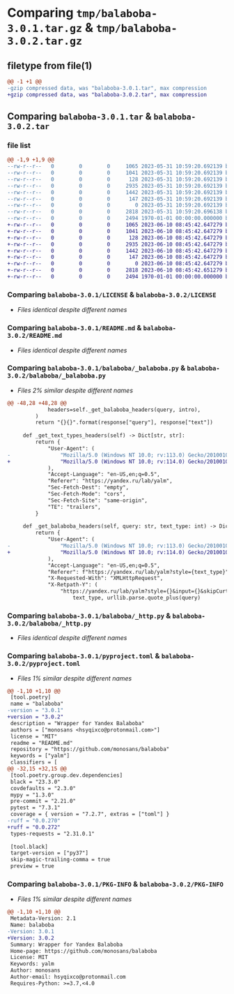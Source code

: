 # Comparing `tmp/balaboba-3.0.1.tar.gz` & `tmp/balaboba-3.0.2.tar.gz`

## filetype from file(1)

```diff
@@ -1 +1 @@
-gzip compressed data, was "balaboba-3.0.1.tar", max compression
+gzip compressed data, was "balaboba-3.0.2.tar", max compression
```

## Comparing `balaboba-3.0.1.tar` & `balaboba-3.0.2.tar`

### file list

```diff
@@ -1,9 +1,9 @@
--rw-r--r--   0        0        0     1065 2023-05-31 10:59:20.692139 balaboba-3.0.1/LICENSE
--rw-r--r--   0        0        0     1041 2023-05-31 10:59:20.692139 balaboba-3.0.1/README.md
--rw-r--r--   0        0        0      128 2023-05-31 10:59:20.692139 balaboba-3.0.1/balaboba/__init__.py
--rw-r--r--   0        0        0     2935 2023-05-31 10:59:20.692139 balaboba-3.0.1/balaboba/_balaboba.py
--rw-r--r--   0        0        0     1442 2023-05-31 10:59:20.692139 balaboba-3.0.1/balaboba/_http.py
--rw-r--r--   0        0        0      147 2023-05-31 10:59:20.692139 balaboba-3.0.1/balaboba/_text_type.py
--rw-r--r--   0        0        0        0 2023-05-31 10:59:20.692139 balaboba-3.0.1/balaboba/py.typed
--rw-r--r--   0        0        0     2818 2023-05-31 10:59:20.696138 balaboba-3.0.1/pyproject.toml
--rw-r--r--   0        0        0     2494 1970-01-01 00:00:00.000000 balaboba-3.0.1/PKG-INFO
+-rw-r--r--   0        0        0     1065 2023-06-10 08:45:42.647279 balaboba-3.0.2/LICENSE
+-rw-r--r--   0        0        0     1041 2023-06-10 08:45:42.647279 balaboba-3.0.2/README.md
+-rw-r--r--   0        0        0      128 2023-06-10 08:45:42.647279 balaboba-3.0.2/balaboba/__init__.py
+-rw-r--r--   0        0        0     2935 2023-06-10 08:45:42.647279 balaboba-3.0.2/balaboba/_balaboba.py
+-rw-r--r--   0        0        0     1442 2023-06-10 08:45:42.647279 balaboba-3.0.2/balaboba/_http.py
+-rw-r--r--   0        0        0      147 2023-06-10 08:45:42.647279 balaboba-3.0.2/balaboba/_text_type.py
+-rw-r--r--   0        0        0        0 2023-06-10 08:45:42.647279 balaboba-3.0.2/balaboba/py.typed
+-rw-r--r--   0        0        0     2818 2023-06-10 08:45:42.651279 balaboba-3.0.2/pyproject.toml
+-rw-r--r--   0        0        0     2494 1970-01-01 00:00:00.000000 balaboba-3.0.2/PKG-INFO
```

### Comparing `balaboba-3.0.1/LICENSE` & `balaboba-3.0.2/LICENSE`

 * *Files identical despite different names*

### Comparing `balaboba-3.0.1/README.md` & `balaboba-3.0.2/README.md`

 * *Files identical despite different names*

### Comparing `balaboba-3.0.1/balaboba/_balaboba.py` & `balaboba-3.0.2/balaboba/_balaboba.py`

 * *Files 2% similar despite different names*

```diff
@@ -48,28 +48,28 @@
             headers=self._get_balaboba_headers(query, intro),
         )
         return "{}{}".format(response["query"], response["text"])
 
     def _get_text_types_headers(self) -> Dict[str, str]:
         return {
             "User-Agent": (
-                "Mozilla/5.0 (Windows NT 10.0; rv:113.0) Gecko/20100101 Firefox/113.0"
+                "Mozilla/5.0 (Windows NT 10.0; rv:114.0) Gecko/20100101 Firefox/114.0"
             ),
             "Accept-Language": "en-US,en;q=0.5",
             "Referer": "https://yandex.ru/lab/yalm",
             "Sec-Fetch-Dest": "empty",
             "Sec-Fetch-Mode": "cors",
             "Sec-Fetch-Site": "same-origin",
             "TE": "trailers",
         }
 
     def _get_balaboba_headers(self, query: str, text_type: int) -> Dict[str, str]:
         return {
             "User-Agent": (
-                "Mozilla/5.0 (Windows NT 10.0; rv:113.0) Gecko/20100101 Firefox/113.0"
+                "Mozilla/5.0 (Windows NT 10.0; rv:114.0) Gecko/20100101 Firefox/114.0"
             ),
             "Accept-Language": "en-US,en;q=0.5",
             "Referer": f"https://yandex.ru/lab/yalm?style={text_type}",
             "X-Requested-With": "XMLHttpRequest",
             "X-Retpath-Y": (
                 "https://yandex.ru/lab/yalm?style={}&input={}&skipCurtain=1".format(
                     text_type, urllib.parse.quote_plus(query)
```

### Comparing `balaboba-3.0.1/balaboba/_http.py` & `balaboba-3.0.2/balaboba/_http.py`

 * *Files identical despite different names*

### Comparing `balaboba-3.0.1/pyproject.toml` & `balaboba-3.0.2/pyproject.toml`

 * *Files 1% similar despite different names*

```diff
@@ -1,10 +1,10 @@
 [tool.poetry]
 name = "balaboba"
-version = "3.0.1"
+version = "3.0.2"
 description = "Wrapper for Yandex Balaboba"
 authors = ["monosans <hsyqixco@protonmail.com>"]
 license = "MIT"
 readme = "README.md"
 repository = "https://github.com/monosans/balaboba"
 keywords = ["yalm"]
 classifiers = [
@@ -32,15 +32,15 @@
 [tool.poetry.group.dev.dependencies]
 black = "23.3.0"
 covdefaults = "2.3.0"
 mypy = "1.3.0"
 pre-commit = "2.21.0"
 pytest = "7.3.1"
 coverage = { version = "7.2.7", extras = ["toml"] }
-ruff = "0.0.270"
+ruff = "0.0.272"
 types-requests = "2.31.0.1"
 
 [tool.black]
 target-version = ["py37"]
 skip-magic-trailing-comma = true
 preview = true
```

### Comparing `balaboba-3.0.1/PKG-INFO` & `balaboba-3.0.2/PKG-INFO`

 * *Files 1% similar despite different names*

```diff
@@ -1,10 +1,10 @@
 Metadata-Version: 2.1
 Name: balaboba
-Version: 3.0.1
+Version: 3.0.2
 Summary: Wrapper for Yandex Balaboba
 Home-page: https://github.com/monosans/balaboba
 License: MIT
 Keywords: yalm
 Author: monosans
 Author-email: hsyqixco@protonmail.com
 Requires-Python: >=3.7,<4.0
```

